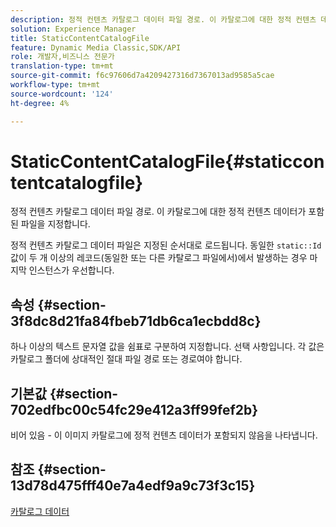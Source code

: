 ```yaml
---
description: 정적 컨텐츠 카탈로그 데이터 파일 경로. 이 카탈로그에 대한 정적 컨텐츠 데이터가 포함된 파일을 지정합니다.
solution: Experience Manager
title: StaticContentCatalogFile
feature: Dynamic Media Classic,SDK/API
role: 개발자,비즈니스 전문가
translation-type: tm+mt
source-git-commit: f6c97606d7a4209427316d7367013ad9585a5cae
workflow-type: tm+mt
source-wordcount: '124'
ht-degree: 4%

---
```



# StaticContentCatalogFile{#staticcontentcatalogfile}

정적 컨텐츠 카탈로그 데이터 파일 경로. 이 카탈로그에 대한 정적 컨텐츠 데이터가 포함된 파일을 지정합니다.

정적 컨텐츠 카탈로그 데이터 파일은 지정된 순서대로 로드됩니다. 동일한 `static::Id` 값이 두 개 이상의 레코드(동일한 또는 다른 카탈로그 파일에서)에서 발생하는 경우 마지막 인스턴스가 우선합니다.

## 속성 {#section-3f8dc8d21fa84fbeb71db6ca1ecbdd8c}

하나 이상의 텍스트 문자열 값을 쉼표로 구분하여 지정합니다. 선택 사항입니다. 각 값은 카탈로그 폴더에 상대적인 절대 파일 경로 또는 경로여야 합니다.

## 기본값 {#section-702edfbc00c54fc29e412a3ff99fef2b}

비어 있음 - 이 이미지 카탈로그에 정적 컨텐츠 데이터가 포함되지 않음을 나타냅니다.

## 참조 {#section-13d78d475fff40e7a4edf9a9c73f3c15}

[카탈로그 데이터](../../../../../is-api/image-catalog/image-serving-api-ref/c-image-catalog-reference/c-overview/c-catalog-data-fields/c-catalog-data-fields.md#concept-b19581028ec44f98b9f5943624403d29)
